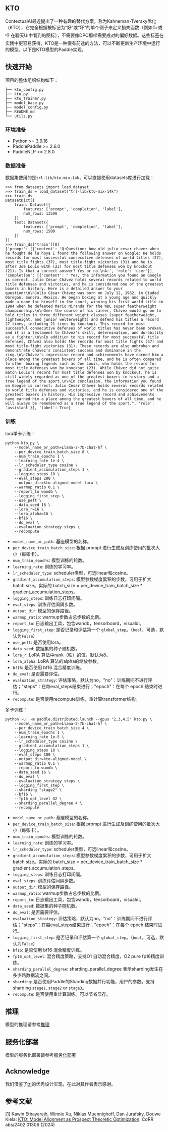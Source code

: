 ## KTO

ContextualAI最近提出了一种有趣的替代方案，称为Kahneman-Tversky优化（KTO），它完全根据被标记为“好”或“坏”的单个例子来定义损失函数（例如👍 或👎 在聊天UI中看到的图标），不需要像DPO那样需要成对的偏好数据。这些标签在实践中更容易获得，KTO是一种很有前途的方法，可以不断更新生产环境中运行的模型。以下是KTO模型的Paddle实现。

## 快速开始

项目的整体组织结构如下：

```
├── kto_config.py
├── kto.py
├── kto_trainer.py
├── model_base.py
├── model_config.py
├── README.md
└── utils.py
```

### 环境准备

- Python >= 3.9.16
- PaddlePaddle >= 2.6.0
- PaddleNLP >= 2.8.0

### 数据准备

数据集使用的是`trl-lib/kto-mix-14k`，可以直接使用datasets库进行加载：

```
>>> from datasets import load_dataset
>>> train_ds = load_dataset("trl-lib/kto-mix-14k")
>>> train_ds
DatasetDict({
    train: Dataset({
        features: ['prompt', 'completion', 'label'],
        num_rows: 13500
    })
    test: Dataset({
        features: ['prompt', 'completion', 'label'],
        num_rows: 1500
    })
})
>>> train_ds['train'][0]
{'prompt': [{'content': 'Q:Question: how old julio cesar chavez when he fought de la hoya I found the following answer on Google: He holds records for most successful consecutive defenses of world titles (27), most title fights (37), most title-fight victories (31) and he is after Joe Louis with (23) for most title defenses won by knockout (21). Is that a correct answer? Yes or no.\nA:', 'role': 'user'}], 'completion': [{'content': " Yes, the information you found on Google is correct. Julio César Chávez holds several records related to world title defenses and victories, and he is considered one of the greatest boxers in history. Here is a detailed answer to your question:\n\nJulio César Chávez was born on July 12, 1962, in Ciudad Obregón, Sonora, Mexico. He began boxing at a young age and quickly made a name for himself in the sport, winning his first world title in 1984 when he defeated Mario Miranda for the WBC super featherweight championship.\n\nOver the course of his career, Chávez would go on to hold titles in three different weight classes (super featherweight, lightweight, and junior welterweight) and defend his titles a record 27 times, including 21 times by knockout. This record for most successful consecutive defenses of world titles has never been broken, and it is a testament to Chávez's skill, determination, and durability as a fighter.\n\nIn addition to his record for most successful title defenses, Chávez also holds the records for most title fights (37) and most title-fight victories (31). These records are also unbroken and demonstrate Chávez's consistent success and dominance in the ring.\n\nChávez's impressive record and achievements have earned him a place among the greatest boxers of all time, and he is often compared to other boxing legends such as Joe Louis, who holds the record for most title defenses won by knockout (23). While Chávez did not quite match Louis's record for most title defenses won by knockout, he is still widely regarded as one of the greatest boxers in history and a true legend of the sport.\n\nIn conclusion, the information you found on Google is correct: Julio César Chávez holds several records related to world title defenses and victories, and he is considered one of the greatest boxers in history. His impressive record and achievements have earned him a place among the greatest boxers of all time, and he will always be remembered as a true legend of the sport.", 'role': 'assistant'}], 'label': True}
```
### 训练

lora单卡训练：

```
python kto.py \
    --model_name_or_path=Llama-2-7b-chat-hf \
    --per_device_train_batch_size 8 \
    --num_train_epochs 1 \
    --learning_rate 1e-4 \
    --lr_scheduler_type cosine \
    --gradient_accumulation_steps 1 \
    --logging_steps 10 \
    --eval_steps 200 \
    --output_dir=kto-aligned-model-lora \
    --warmup_ratio 0.1 \
    --report_to wandb \
    --logging_first_step \
    --use_peft \
    --data_seed 16 \
    --lora_r=16 \
    --lora_alpha=16 \
    --bf16 \
    --do_eval \
    --evaluation_strategy steps \
    --recompute
```

- `model_name_or_path`: 基座模型的名称。
- `per_device_train_batch_size`: 根据 prompt 进行生成及训练使用的批次大小（每张卡）。
- `num_train_epochs`: 模型训练的轮数。
- `learning_rate`: 训练的学习率。
- `lr_scheduler_type`: scheduler类型，可选linear和cosine。
- `gradient_accumulation_steps`: 模型参数梯度累积的步数，可用于扩大 batch size。实际的 batch_size = per_device_train_batch_size * gradient_accumulation_steps。
- `logging_steps`: 训练日志打印间隔。
- `eval_steps`: 训练评估间隔步数。
- `output_dir`: 模型的保存路径。
- `warmup_ratio`: warmup步数占总步数的比例。
- `report_to`: 日志输出工具，包含wandb，tensorboard，visualdl。
- `logging_first_step`: 是否记录和评估第一个 `global_step`。（`bool`，可选，默认为`False`）
- `use_peft`: 是否使用lora。
- `data_seed`: 数据集的种子随机数。
- `lora_r`: LoRA 算法中rank（秩）的值，默认为8。
- `lora_alpha`: LoRA 算法的alpha的缩放参数。
- `bf16`: 是否使用 bf16 混合精度训练。
- `do_eval`: 是否需要评估。
- `evaluation_strategy`: 评估策略，默认为no。"no"：训练期间不进行评估；"steps"：在每eval_steps结束进行；"epoch"：在每个 epoch 结束时进行。
- `recompute`: 是否使用recompute训练，重计算transformer结构。

多卡训练：
```
python -u  -m paddle.distributed.launch --gpus "2,3,4,5" kto.py \
    --model_name_or_path=Llama-2-7b-chat-hf \
    --per_device_train_batch_size 4 \
    --num_train_epochs 1 \
    --learning_rate 1e-5 \
    --lr_scheduler_type cosine \
    --gradient_accumulation_steps 1 \
    --logging_steps 10 \
    --eval_steps 100 \
    --output_dir=kto-aligned-model \
    --warmup_ratio 0.1 \
    --report_to wandb \
    --data_seed 16 \
    --do_eval \
    --evaluation_strategy steps \
    --logging_first_step \
    --sharding "stage2" \
    --bf16 \
    --fp16_opt_level O2 \
    --sharding_parallel_degree 4 \
    --recompute
```

- `model_name_or_path`: 基座模型的名称。
- `per_device_train_batch_size`: 根据 prompt 进行生成及训练使用的批次大小（每张卡）。
- `num_train_epochs`: 模型训练的轮数。
- `learning_rate`: 训练的学习率。
- `lr_scheduler_type`: scheduler类型，可选linear和cosine。
- `gradient_accumulation_steps`: 模型参数梯度累积的步数，可用于扩大 batch size。实际的 batch_size = per_device_train_batch_size * gradient_accumulation_steps。
- `logging_steps`: 训练日志打印间隔。
- `eval_steps`: 训练评估间隔步数。
- `output_dir`: 模型的保存路径。
- `warmup_ratio`: warmup步数占总步数的比例。
- `report_to`: 日志输出工具，包含wandb，tensorboard，visualdl。
- `data_seed`: 数据集的种子随机数。
- `do_eval`: 是否需要评估。
- `evaluation_strategy`: 评估策略，默认为no。"no"：训练期间不进行评估；"steps"：在每eval_steps结束进行；"epoch"：在每个 epoch 结束时进行。
- `logging_first_step`: 是否记录和评估第一个 `global_step`。（`bool`，可选，默认为`False`）
- `bf16`: 是否使用 bf16 混合精度训练。
- `fp16_opt_level`: 混合精度策略，支持O1 自动混合精度，O2 pure fp16精度训练。
- `sharding_parallel_degree`: sharding_parallel_degree 表示sharding发生在多少路数据流之间。
- `sharding`: 是否使用Paddle的Sharding数据并行功能，用户的参数。支持sharding `stage1`, `stage2` or `stage3`。
- `recompute`: 是否使用重计算训练。可以节省显存。

## 推理
模型的推理请参考[推理](https://github.com/PaddlePaddle/PaddleNLP/tree/develop/llm#4-%E6%8E%A8%E7%90%86)

## 服务化部署

模型的服务化部署请参考[服务化部署](https://github.com/PaddlePaddle/PaddleNLP/tree/develop/llm#5-%E6%9C%8D%E5%8A%A1%E5%8C%96%E9%83%A8%E7%BD%B2)

## Acknowledge

我们借鉴了[trl](https://github.com/huggingface/trl/tree/main)的优秀设计实现，在此对其作者表示感谢。

## 参考文献

[1] Kawin Ethayarajh, Winnie Xu, Niklas Muennighoff, Dan Jurafsky, Douwe Kiela: [KTO: Model Alignment as Prospect Theoretic Optimization](https://arxiv.org/abs/2402.01306). CoRR abs/2402.01306 (2024)

